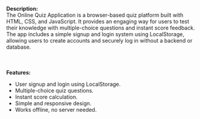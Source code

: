**Description:** <br>
The Online Quiz Application is a browser-based quiz platform built with HTML, CSS, and JavaScript. It provides an engaging way for users to test their knowledge with multiple-choice questions and instant score feedback. The app includes a simple signup and login system using LocalStorage, allowing users to create accounts and securely log in without a backend or database.
<br><br>
<br><br>
**Features:** <br>
- User signup and login using LocalStorage.
- Multiple-choice quiz questions.
- Instant score calculation.
- Simple and responsive design.
- Works offline, no server needed.
<br><br>
<br><br>

